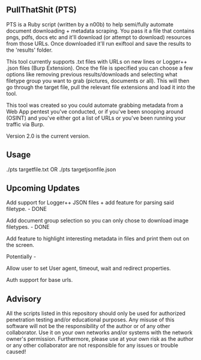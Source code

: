 ## PullThatShit (PTS)

PTS is a Ruby script (written by a n00b) to help semi/fully automate document downloading + metadata scraping. You pass it a file that contains pngs, pdfs, docs etc and it'll download (or attempt to download) resources from those URLs. Once downloaded it'll run exiftool and save the results to the 'results' folder. 

This tool currently supports .txt files with URLs on new lines or Logger++ .json files (Burp Extension). Once the file is specified you can choose a few options like removing previous results/downloads and selecting what filetype group you want to grab (pictures, documents or all). This will then go through the target file, pull the relevant file extensions and load it into the tool.

This tool was created so you could automate grabbing metadata from a Web App pentest you've conducted, or if you've been snooping around (OSINT) and you've either got a list of URLs or you've been running your traffic via Burp.

Version 2.0 is the current version.

## Usage

./pts targetfile.txt
OR
./pts targetjsonfile.json

## Upcoming Updates

Add support for Logger++ JSON files + add feature for parsing said filetype. - DONE

Add document group selection so you can only chose to download image filetypes. - DONE

Add feature to highlight interesting metadata in files and print them out on the screen.

Potentially -

Allow user to set User agent, timeout, wait and redirect properties.

Auth support for base urls.

## Advisory

All the scripts listed in this repository should only be used for authorized penetration testing and/or educational purposes. Any misuse of this software will not be the responsibility of the author or of any other collaborator. Use it on your own networks and/or systems with the network owner's permission. Furthermore, please use at your own risk as the author or any other collaborator are not responsible for any issues or trouble caused!
